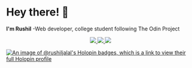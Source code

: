 # Hey there! 👋 <br> 
<strong>I'm Rushil</strong> -Web developer, college student following The Odin Project
<p align="center">
  <a href="https://skillicons.dev">
    <img src="https://skillicons.dev/icons?i=html,css,js,c,java,git,linux,vscode,codepen" />
    <a href="https://discordapp.com/users/527347686408716289">
    <img src="https://skillicons.dev/icons?i=discord" />
  </a>
  <a href="https://linkedin.com/in/rushiljalal">
    <img src="https://skillicons.dev/icons?i=linkedin" />
  </a>
  </a>
</p>

[![An image of @rushiljalal's Holopin badges, which is a link to view their full Holopin profile](https://holopin.me/rushiljalal)](https://holopin.io/@rushiljalal)
<!---
RushilJalal/RushilJalal is a ✨ special ✨ repository because its `README.md` (this file) appears on your GitHub profile.
You can click the Preview link to take a look at your changes.
--->
